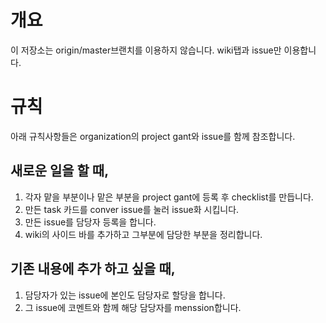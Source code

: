 # 개요
이 저장소는 origin/master브랜치를 이용하지 않습니다.
wiki탭과 issue만 이용합니다.

# 규칙
아래 규칙사항들은 organization의 project gant와 issue를 함께 참조합니다.

## 새로운 일을 할 때,
1. 각자 맡을 부분이나 맡은 부분을 project gant에 등록 후 checklist를 만듭니다.
2. 만든 task 카드를 conver issue를 눌러 issue화 시킵니다.
3. 만든 issue를 담당자 등록을 합니다.
4. wiki의 사이드 바를 추가하고 그부분에 담당한 부분을 정리합니다.

## 기존 내용에 추가 하고 싶을 때,
1. 담당자가 있는 issue에 본인도 담당자로 할당을 합니다.
2. 그 issue에 코멘트와 함께 해당 담당자를 menssion합니다.

